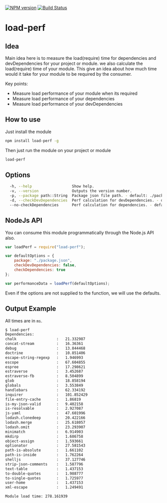 [![NPM version](https://badge.fury.io/js/load-perf.svg)](http://badge.fury.io/js/load-perf)
[![Build Status](https://travis-ci.org/gyandeeps/load-perf.svg?branch=master)](http://travis-ci.org/gyandeeps/load-perf)

load-perf
====================

## Idea

Main idea here is to measure the load(require) time for dependencies and devDependencies for your project or module. we also calculate the load(require) time of your module.
This give an idea about how much time would it take for your module to be required by the consumer.

Key points:

* Measure load performance of your module when its required
* Measure load performance of your dependencies
* Measure load performance of your devDependencies

## How to use

Just install the module

```sh
npm install load-perf -g
```

Then just run the module on your project or module

```sh
load-perf
```

## Options

```sh
  -h, --help                  Show help.
  -v, --version               Outputs the version number.
  -p, --package path::String  Package json file path. - default: ./package.json
  -d, --checkDevDependencies  Perf calculation for devDependencies. - default: false
  --no-checkDependencies      Perf calculation for dependencies. - default: true
```

## NodeJs API

You can consume this module programmatically through the Node.js API also.

```js
var loadPerf = require("load-perf");

var defaultOptions = {
    package: "./package.json",
    checkDevDependencies: false,
    checkDependencies: true
};

var performanceData = loadPerf(defaultOptions);
```

Even if the options are not supplied to the function, we will use the defaults.

## Output Example

All times are in `ms`.

```sh
$ load-perf
Dependencies:
chalk                  :   21.332987
concat-stream          :   16.36361
debug                  :   13.844468
doctrine               :   10.851406
escape-string-regexp   :   1.946993
escope                 :   67.604855
espree                 :   17.298621
estraverse             :   3.452687
estraverse-fb          :   8.504899
glob                   :   18.858194
globals                :   3.553849
handlebars             :   62.334192
inquirer               :   101.852429
file-entry-cache       :   1.86819
is-my-json-valid       :   9.402158
is-resolvable          :   2.927087
js-yaml                :   47.601996
lodash.clonedeep       :   20.422166
lodash.merge           :   25.618057
lodash.omit            :   23.293907
minimatch              :   6.914903
mkdirp                 :   1.686758
object-assign          :   1.593661
optionator             :   27.581543
path-is-absolute       :   1.661102
path-is-inside         :   1.762264
shelljs                :   37.127746
strip-json-comments    :   1.587796
text-table             :   1.437153
to-double-quotes       :   1.988777
to-single-quotes       :   1.725977
user-home              :   1.437153
xml-escape             :   1.249491

Module load time: 278.161939
```
